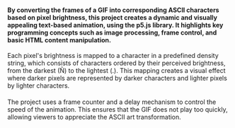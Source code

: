 #### By converting the frames of a GIF into corresponding ASCII characters based on pixel brightness, this project creates a dynamic and visually appealing text-based animation, using the p5.js library. It highlights key programming concepts such as image processing, frame control, and basic HTML content manipulation.
Each pixel's brightness is mapped to a character in a predefined density string, which consists of characters ordered by their perceived brightness, from the darkest (Ñ) to the lightest (.). This mapping creates a visual effect where darker pixels are represented by darker characters and lighter pixels by lighter characters.
####
The project uses a frame counter and a delay mechanism to control the speed of the animation. This ensures that the GIF does not play too quickly, allowing viewers to appreciate the ASCII art transformation.
####
